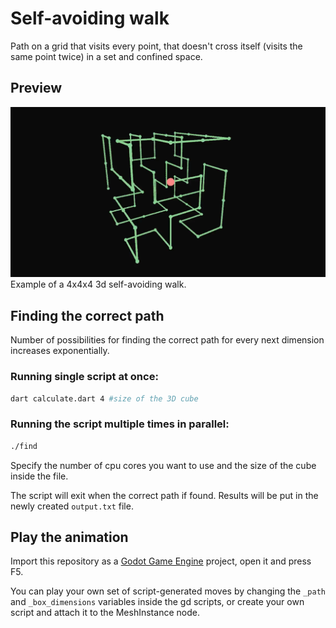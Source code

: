# Self-avoiding walk
Path on a grid that visits every point, that doesn't cross itself (visits the same point twice) in a set and confined space.


## Preview
![Preview](https://raw.githubusercontent.com/Pomoc48/self-avoiding-3d-walk/master/assets/screenshot.png)
Example of a 4x4x4 3d self-avoiding walk.


## Finding the correct path
Number of possibilities for finding the correct path for every next dimension increases exponentially.


### Running single script at once:

```bash
dart calculate.dart 4 #size of the 3D cube
```

### Running the script multiple times in parallel:

```bash
./find
```

Specify the number of cpu cores you want to use and the size of the cube inside the file.


The script will exit when the correct path if found.
Results will be put in the newly created `output.txt` file.


## Play the animation
Import this repository as a [Godot Game Engine](https://godotengine.org/) project, open it and press F5.


You can play your own set of script-generated moves by changing the `_path` and `_box_dimensions` variables inside the gd scripts, or create your own script and attach it to the MeshInstance node.
